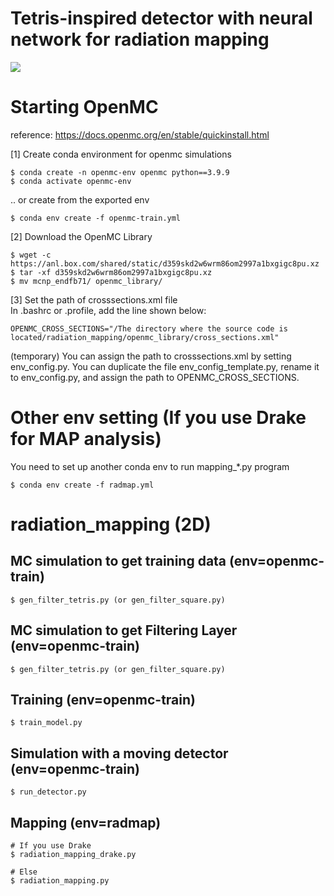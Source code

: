 # Tetris-inspired detector with neural network for radiation mapping

![](https://github.com/RyotaroOKabe/radiation_mapping/assets/move_detector_S.gif)

# Starting OpenMC

reference: https://docs.openmc.org/en/stable/quickinstall.html

[1] Create conda environment for openmc simulations
```
$ conda create -n openmc-env openmc python==3.9.9
$ conda activate openmc-env  
```

.. or create from the exported env
```
$ conda env create -f openmc-train.yml
```
[2] Download the OpenMC Library

```
$ wget -c https://anl.box.com/shared/static/d359skd2w6wrm86om2997a1bxgigc8pu.xz
$ tar -xf d359skd2w6wrm86om2997a1bxgigc8pu.xz
$ mv mcnp_endfb71/ openmc_library/ 
```

[3] Set the path of crosssections.xml file  
In .bashrc or .profile, add the line shown below:  
```
OPENMC_CROSS_SECTIONS="/The directory where the source code is located/radiation_mapping/openmc_library/cross_sections.xml" 
```   
(temporary) You can assign the path to crosssections.xml by setting env_config.py. You can duplicate the file env_config_template.py, rename it to env_config.py, and assign the path to OPENMC_CROSS_SECTIONS. 

# Other env setting (If you use Drake for MAP analysis)
You need to set up another conda env to run mapping_*.py program
```
$ conda env create -f radmap.yml
```

# radiation_mapping (2D)

## MC simulation to get training data (env=openmc-train)
```
$ gen_filter_tetris.py (or gen_filter_square.py)
```

## MC simulation to get Filtering Layer (env=openmc-train)
```
$ gen_filter_tetris.py (or gen_filter_square.py)
```

## Training (env=openmc-train)
```
$ train_model.py
```

## Simulation with a moving detector (env=openmc-train)
```
$ run_detector.py
```

## Mapping (env=radmap)
```
# If you use Drake  
$ radiation_mapping_drake.py  
  
# Else  
$ radiation_mapping.py  
```

